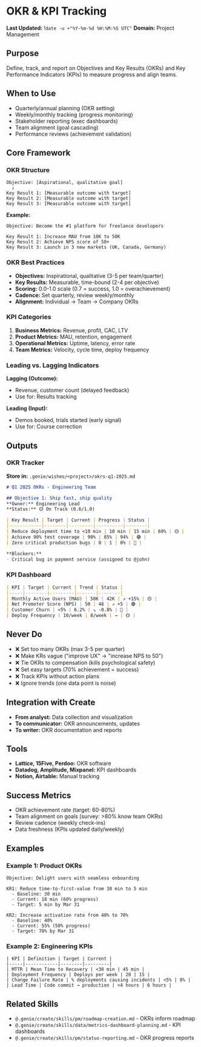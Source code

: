 # OKR & KPI Tracking
**Last Updated:** !`date -u +"%Y-%m-%d %H:%M:%S UTC"`
**Domain:** Project Management

## Purpose
Define, track, and report on Objectives and Key Results (OKRs) and Key Performance Indicators (KPIs) to measure progress and align teams.

## When to Use
- Quarterly/annual planning (OKR setting)
- Weekly/monthly tracking (progress monitoring)
- Stakeholder reporting (exec dashboards)
- Team alignment (goal cascading)
- Performance reviews (achievement validation)

## Core Framework

### OKR Structure
```
Objective: [Aspirational, qualitative goal]
  ↓
Key Result 1: [Measurable outcome with target]
Key Result 2: [Measurable outcome with target]
Key Result 3: [Measurable outcome with target]
```

**Example:**
```
Objective: Become the #1 platform for freelance developers

Key Result 1: Increase MAU from 10K to 50K
Key Result 2: Achieve NPS score of 50+
Key Result 3: Launch in 3 new markets (UK, Canada, Germany)
```

### OKR Best Practices
- **Objectives:** Inspirational, qualitative (3-5 per team/quarter)
- **Key Results:** Measurable, time-bound (2-4 per objective)
- **Scoring:** 0.0-1.0 scale (0.7 = success, 1.0 = overachievement)
- **Cadence:** Set quarterly, review weekly/monthly
- **Alignment:** Individual → Team → Company OKRs

### KPI Categories
1. **Business Metrics:** Revenue, profit, CAC, LTV
2. **Product Metrics:** MAU, retention, engagement
3. **Operational Metrics:** Uptime, latency, error rate
4. **Team Metrics:** Velocity, cycle time, deploy frequency

### Leading vs. Lagging Indicators
**Lagging (Outcome):**
- Revenue, customer count (delayed feedback)
- Use for: Results tracking

**Leading (Input):**
- Demos booked, trials started (early signal)
- Use for: Course correction

## Outputs

### OKR Tracker
**Store in:** `.genie/wishes/<project>/okrs-q1-2025.md`

```markdown
# Q1 2025 OKRs - Engineering Team

## Objective 1: Ship fast, ship quality
**Owner:** Engineering Lead
**Status:** 🟡 On Track (0.6/1.0)

| Key Result | Target | Current | Progress | Status |
|------------|--------|---------|----------|--------|
| Reduce deployment time to <10 min | 10 min | 15 min | 60% | 🟡 |
| Achieve 90% test coverage | 90% | 85% | 94% | 🟢 |
| Zero critical production bugs | 0 | 1 | 0% | 🔴 |

**Blockers:**
- Critical bug in payment service (assigned to @john)
```

### KPI Dashboard
```markdown
| KPI | Target | Current | Trend | Status |
|-----|--------|---------|-------|--------|
| Monthly Active Users (MAU) | 50K | 42K | ↗️ +15% | 🟡 |
| Net Promoter Score (NPS) | 50 | 48 | ↗️ +5 | 🟢 |
| Customer Churn | <5% | 6.2% | ↘️ -0.8% | 🔴 |
| Deploy Frequency | 10/week | 8/week | → | 🟡 |
```

## Never Do
- ❌ Set too many OKRs (max 3-5 per quarter)
- ❌ Make KRs vague ("improve UX" → "increase NPS to 50")
- ❌ Tie OKRs to compensation (kills psychological safety)
- ❌ Set easy targets (70% achievement = success)
- ❌ Track KPIs without action plans
- ❌ Ignore trends (one data point is noise)

## Integration with Create
- **From analyst:** Data collection and visualization
- **To communicator:** OKR announcements, updates
- **To writer:** OKR documentation and reports

## Tools
- **Lattice, 15Five, Perdoo:** OKR software
- **Datadog, Amplitude, Mixpanel:** KPI dashboards
- **Notion, Airtable:** Manual tracking

## Success Metrics
- OKR achievement rate (target: 60-80%)
- Team alignment on goals (survey: >80% know team OKRs)
- Review cadence (weekly check-ins)
- Data freshness (KPIs updated daily/weekly)

## Examples

### Example 1: Product OKRs
```
Objective: Delight users with seamless onboarding

KR1: Reduce time-to-first-value from 30 min to 5 min
  - Baseline: 30 min
  - Current: 18 min (60% progress)
  - Target: 5 min by Mar 31

KR2: Increase activation rate from 40% to 70%
  - Baseline: 40%
  - Current: 55% (50% progress)
  - Target: 70% by Mar 31
```

### Example 2: Engineering KPIs
```
| KPI | Definition | Target | Current |
|-----|------------|--------|---------|
| MTTR | Mean Time to Recovery | <30 min | 45 min |
| Deployment Frequency | Deploys per week | 20 | 15 |
| Change Failure Rate | % deployments causing incidents | <5% | 8% |
| Lead Time | Code commit → production | <4 hours | 6 hours |
```

## Related Skills
- `@.genie/create/skills/pm/roadmap-creation.md` - OKRs inform roadmap
- `@.genie/create/skills/data/metrics-dashboard-planning.md` - KPI dashboards
- `@.genie/create/skills/pm/status-reporting.md` - OKR progress reports
